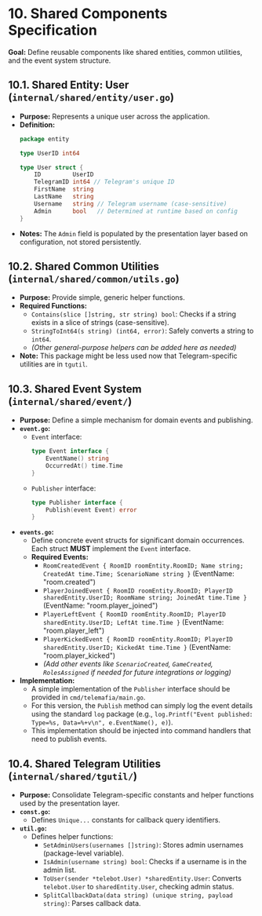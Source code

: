 # 10. Shared Components Specification

**Goal:** Define reusable components like shared entities, common utilities, and the event system structure.

## 10.1. Shared Entity: User (`internal/shared/entity/user.go`)

*   **Purpose:** Represents a unique user across the application.
*   **Definition:**
    ```go
    package entity

    type UserID int64

    type User struct {
        ID         UserID
        TelegramID int64 // Telegram's unique ID
        FirstName  string
        LastName   string
        Username   string // Telegram username (case-sensitive)
        Admin      bool   // Determined at runtime based on config
    }
    ```
*   **Notes:** The `Admin` field is populated by the presentation layer based on configuration, not stored persistently.

## 10.2. Shared Common Utilities (`internal/shared/common/utils.go`)

*   **Purpose:** Provide simple, generic helper functions.
*   **Required Functions:**
    *   `Contains(slice []string, str string) bool`: Checks if a string exists in a slice of strings (case-sensitive).
    *   `StringToInt64(s string) (int64, error)`: Safely converts a string to `int64`.
    *   *(Other general-purpose helpers can be added here as needed)*
*   **Note:** This package might be less used now that Telegram-specific utilities are in `tgutil`.

## 10.3. Shared Event System (`internal/shared/event/`)

*   **Purpose:** Define a simple mechanism for domain events and publishing.
*   **`event.go`:**
    *   `Event` interface:
        ```go
        type Event interface {
            EventName() string
            OccurredAt() time.Time
        }
        ```
    *   `Publisher` interface:
        ```go
        type Publisher interface {
            Publish(event Event) error
        }
        ```
*   **`events.go`:**
    *   Define concrete event structs for significant domain occurrences. Each struct **MUST** implement the `Event` interface.
    *   **Required Events:**
        *   `RoomCreatedEvent { RoomID roomEntity.RoomID; Name string; CreatedAt time.Time; ScenarioName string }` (EventName: "room.created")
        *   `PlayerJoinedEvent { RoomID roomEntity.RoomID; PlayerID sharedEntity.UserID; RoomName string; JoinedAt time.Time }` (EventName: "room.player_joined")
        *   `PlayerLeftEvent { RoomID roomEntity.RoomID; PlayerID sharedEntity.UserID; LeftAt time.Time }` (EventName: "room.player_left")
        *   `PlayerKickedEvent { RoomID roomEntity.RoomID; PlayerID sharedEntity.UserID; KickedAt time.Time }` (EventName: "room.player_kicked")
        *   *(Add other events like `ScenarioCreated`, `GameCreated`, `RolesAssigned` if needed for future integrations or logging)*
*   **Implementation:**
    *   A simple implementation of the `Publisher` interface should be provided in `cmd/telemafia/main.go`.
    *   For this version, the `Publish` method can simply log the event details using the standard `log` package (e.g., `log.Printf("Event published: Type=%s, Data=%+v\n", e.EventName(), e)`).
    *   This implementation should be injected into command handlers that need to publish events.

## 10.4. Shared Telegram Utilities (`internal/shared/tgutil/`)

*   **Purpose:** Consolidate Telegram-specific constants and helper functions used by the presentation layer.
*   **`const.go`:**
    *   Defines `Unique...` constants for callback query identifiers.
*   **`util.go`:**
    *   Defines helper functions:
        *   `SetAdminUsers(usernames []string)`: Stores admin usernames (package-level variable).
        *   `IsAdmin(username string) bool`: Checks if a username is in the admin list.
        *   `ToUser(sender *telebot.User) *sharedEntity.User`: Converts `telebot.User` to `sharedEntity.User`, checking admin status.
        *   `SplitCallbackData(data string) (unique string, payload string)`: Parses callback data. 